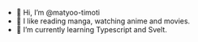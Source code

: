- 👋 Hi, I’m @matyoo-timoti
- 👀 I like reading manga, watching anime and movies.  
- 🌱 I’m currently learning Typescript and Svelt.

<!---
matyoo-timoti/matyoo-timoti is a ✨ special ✨ repository because its `README.md` (this file) appears on your GitHub profile.
You can click the Preview link to take a look at your changes.
--->

